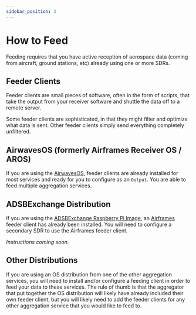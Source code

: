 ```yaml
---
sidebar_position: 3
---
```


# How to Feed

Feeding requires that you have active reception of aerospace data (coming from aircraft, ground stations, etc) already using one or more SDRs.

## Feeder Clients

Feeder clients are small pieces of software, often in the form of scripts, that take the output from your receiver software and shuttle the data off to a remote server.

Some feeder clients are sophisticated, in that they might filter and optimize what data is sent. Other feeder clients simply send everything completely unfiltered.

## AirwavesOS (formerly Airframes Receiver OS / AROS)

If you are using the [AirwavesOS](https://docs.airframes.io/docs/aros), feeder clients are already installed for most services and ready for you to configure as an `Output`. You are able to feed multiple aggregation services.

## ADSBExchange Distribution

If you are using the [ADSBExchange Raspberry Pi Image](https://www.adsbexchange.com/how-to-feed/), an [Airframes](https://airframes.io) feeder client has already been installed. You will need to configure a secondary SDR to use the Airframes feeder client.

*Instructions coming soon.*

## Other Distributions

If you are using an OS distribution from one of the other aggregation services, you will need to install and/or configure a feeding client in order to feed your data to these services. The rule of thumb is that the aggregator that put together the OS distribution will likely have already included their own feeder client, but you will likely need to add the feeder clients for any other aggregation service that you would like to feed to.

